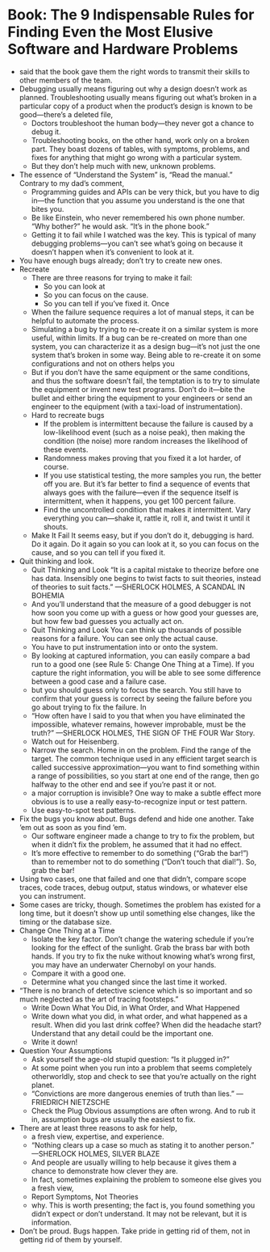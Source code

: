 # Book: The 9 Indispensable Rules for Finding Even the Most Elusive Software and Hardware Problems 

* said that the book gave them the right words to transmit their skills to other members of the team.
* Debugging usually means figuring out why a design doesn’t work as planned. Troubleshooting usually means figuring out what’s broken in a particular copy of a product when the product’s design is known to be good—there’s a deleted file,
    * Doctors troubleshoot the human body—they never got a chance to debug it.
    * Troubleshooting books, on the other hand, work only on a broken part. They boast dozens of tables, with symptoms, problems, and fixes for anything that might go wrong with a particular system.
    * But they don’t help much with new, unknown problems.
* The essence of “Understand the System” is, “Read the manual.” Contrary to my dad’s comment,
    * Programming guides and APIs can be very thick, but you have to dig in—the function that you assume you understand is the one that bites you.
    * Be like Einstein, who never remembered his own phone number. “Why bother?” he would ask. “It’s in the phone book.”
    * Getting it to fail while I watched was the key. This is typical of many debugging problems—you can’t see what’s going on because it doesn’t happen when it’s convenient to look at it.
* You have enough bugs already; don’t try to create new ones.
* Recreate 
    * There are three reasons for trying to make it fail: 
        * So you can look at
        * So you can focus on the cause.
        * So you can tell if you’ve fixed it. Once
    * When the failure sequence requires a lot of manual steps, it can be helpful to automate the process.
    * Simulating a bug by trying to re-create it on a similar system is more useful, within limits. If a bug can be re-created on more than one system, you can characterize it as a design bug—it’s not just the one system that’s broken in some way. Being able to re-create it on some configurations and not on others helps you
    * But if you don’t have the same equipment or the same conditions, and thus the software doesn’t fail, the temptation is to try to simulate the equipment or invent new test programs. Don’t do it—bite the bullet and either bring the equipment to your engineers or send an engineer to the equipment (with a taxi-load of instrumentation).
    * Hard to recreate bugs
        * If the problem is intermittent because the failure is caused by a low-likelihood event (such as a noise peak), then making the condition (the noise) more random increases the likelihood of these events.
        * Randomness makes proving that you fixed it a lot harder, of course.
        * If you use statistical testing, the more samples you run, the better off you are. But it’s far better to find a sequence of events that always goes with the failure—even if the sequence itself is intermittent, when it happens, you get 100 percent failure.
        * Find the uncontrolled condition that makes it intermittent. Vary everything you can—shake it, rattle it, roll it, and twist it until it shouts.
    * Make It Fail It seems easy, but if you don’t do it, debugging is hard. Do it again. Do it again so you can look at it, so you can focus on the cause, and so you can tell if you fixed it.
* Quit thinking and look.
    * Quit Thinking and Look “It is a capital mistake to theorize before one has data. Insensibly one begins to twist facts to suit theories, instead of theories to suit facts.” —SHERLOCK HOLMES, A SCANDAL IN BOHEMIA
    * And you’ll understand that the measure of a good debugger is not how soon you come up with a guess or how good your guesses are, but how few bad guesses you actually act on.
    * Quit Thinking and Look You can think up thousands of possible reasons for a failure. You can see only the actual cause.
    * You have to put instrumentation into or onto the system.
    * By looking at captured information, you can easily compare a bad run to a good one (see Rule 5: Change One Thing at a Time). If you capture the right information, you will be able to see some difference between a good case and a failure case.
    * but you should guess only to focus the search. You still have to confirm that your guess is correct by seeing the failure before you go about trying to fix the failure. In
    * “How often have I said to you that when you have eliminated the impossible, whatever remains, however improbable, must be the truth?” —SHERLOCK HOLMES, THE SIGN OF THE FOUR War Story.
    * Watch out for Heisenberg.
    * Narrow the search. Home in on the problem. Find the range of the target. The common technique used in any efficient target search is called successive approximation—you want to find something within a range of possibilities, so you start at one end of the range, then go halfway to the other end and see if you’re past it or not.
    * a major corruption is invisible? One way to make a subtle effect more obvious is to use a really easy-to-recognize input or test pattern.
    * Use easy-to-spot test patterns.
* Fix the bugs you know about. Bugs defend and hide one another. Take ’em out as soon as you find ’em.
    * Our software engineer made a change to try to fix the problem, but when it didn’t fix the problem, he assumed that it had no effect.
    * It’s more effective to remember to do something (“Grab the bar!”) than to remember not to do something (“Don’t touch that dial!”). So, grab the bar!
* Using two cases, one that failed and one that didn’t, compare scope traces, code traces, debug output, status windows, or whatever else you can instrument.
* Some cases are tricky, though. Sometimes the problem has existed for a long time, but it doesn’t show up until something else changes, like the timing or the database size.
* Change One Thing at a Time
    * Isolate the key factor. Don’t change the watering schedule if you’re looking for the effect of the sunlight. Grab the brass bar with both hands. If you try to fix the nuke without knowing what’s wrong first, you may have an underwater Chernobyl on your hands.
    * Compare it with a good one.
    * Determine what you changed since the last time it worked.
* “There is no branch of detective science which is so important and so much neglected as the art of tracing footsteps.”
    * Write Down What You Did, in What Order, and What Happened
    * Write down what you did, in what order, and what happened as a result. When did you last drink coffee? When did the headache start? Understand that any detail could be the important one.
    * Write it down!
* Question Your Assumptions
    * Ask yourself the age-old stupid question: “Is it plugged in?”
    * At some point when you run into a problem that seems completely otherworldly, stop and check to see that you’re actually on the right planet.
    * “Convictions are more dangerous enemies of truth than lies.” —FRIEDRICH NIETZSCHE
    * Check the Plug Obvious assumptions are often wrong. And to rub it in, assumption bugs are usually the easiest to fix.
* There are at least three reasons to ask for help,
    * a fresh view, expertise, and experience.
    * “Nothing clears up a case so much as stating it to another person.” —SHERLOCK HOLMES, SILVER BLAZE
    * And people are usually willing to help because it gives them a chance to demonstrate how clever they are.
    * In fact, sometimes explaining the problem to someone else gives you a fresh view,
    * Report Symptoms, Not Theories
    * why. This is worth presenting; the fact is, you found something you didn’t expect or don’t understand. It may not be relevant, but it is information.
* Don’t be proud. Bugs happen. Take pride in getting rid of them, not in getting rid of them by yourself.

